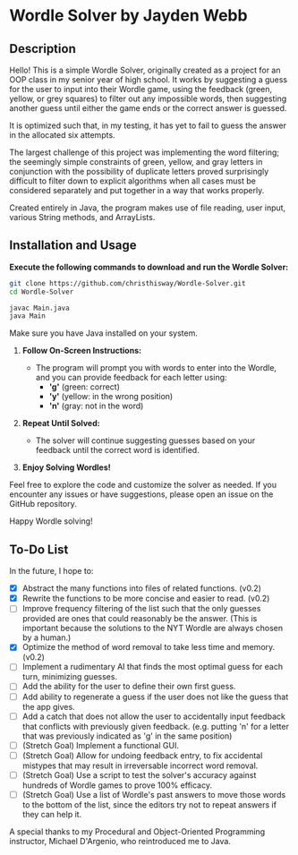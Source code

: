 # Wordle Solver by Jayden Webb

## Description
Hello! This is a simple Wordle Solver, originally created as a project for an OOP class in my senior year of high school.
It works by suggesting a guess for the user to input into their Wordle game, 
using the feedback (green, yellow, or grey squares) to filter out any impossible words, 
then suggesting another guess until either the game ends or the correct answer is guessed.

It is optimized such that, in my testing, it has yet to fail to guess the answer in the allocated six attempts.

The largest challenge of this project was implementing the word filtering; the seemingly simple constraints of green, yellow, and gray letters
in conjunction with the possibility of duplicate letters proved surprisingly difficult to filter down to explicit algorithms
when all cases must be considered separately and put together in a way that works properly.

Created entirely in Java, the program makes use of file reading, user input, various String methods, and ArrayLists.

## Installation and Usage
**Execute the following commands to download and run the Wordle Solver:**
   ```bash
   git clone https://github.com/christhisway/Wordle-Solver.git
   cd Wordle-Solver

   javac Main.java
   java Main
   ```
   Make sure you have Java installed on your system.

1. **Follow On-Screen Instructions:**
   - The program will prompt you with words to enter into the Wordle, and you can provide feedback for each letter using:
      - **'g'** (green: correct)
      - **'y'** (yellow: in the wrong position)
      - **'n'** (gray: not in the word)

2. **Repeat Until Solved:**
   - The solver will continue suggesting guesses based on your feedback until the correct word is identified.

3. **Enjoy Solving Wordles!**

Feel free to explore the code and customize the solver as needed. If you encounter any issues or have suggestions, please open an issue on the GitHub repository.

Happy Wordle solving!

## To-Do List
In the future, I hope to:
- [x] Abstract the many functions into files of related functions. (v0.2)
- [x] Rewrite the functions to be more concise and easier to read. (v0.2)
- [ ] Improve frequency filtering of the list such that the only guesses provided are ones that could reasonably be the answer. (This is important because the solutions to the NYT Wordle are always chosen by a human.)
- [x] Optimize the method of word removal to take less time and memory. (v0.2)
- [ ] Implement a rudimentary AI that finds the most optimal guess for each turn, minimizing guesses.
- [ ] Add the ability for the user to define their own first guess.
- [ ] Add ability to regenerate a guess if the user does not like the guess that the app gives.
- [ ] Add a catch that does not allow the user to accidentally input feedback that conflicts with previously given feedback. (e.g. putting 'n' for a letter that was previously indicated as 'g' in the same position)
- [ ] \(Stretch Goal) Implement a functional GUI.
- [ ] \(Stretch Goal) Allow for undoing feedback entry, to fix accidental mistypes that may result in irreversable incorrect word removal.
- [ ] \(Stretch Goal) Use a script to test the solver's accuracy against hundreds of Wordle games to prove 100% efficacy.
- [ ] \(Stretch Goal) Use a list of Wordle's past answers to move those words to the bottom of the list, since the editors try not to repeat answers if they can help it.

A special thanks to my Procedural and Object-Oriented Programming instructor, Michael D'Argenio, who reintroduced me to Java.
